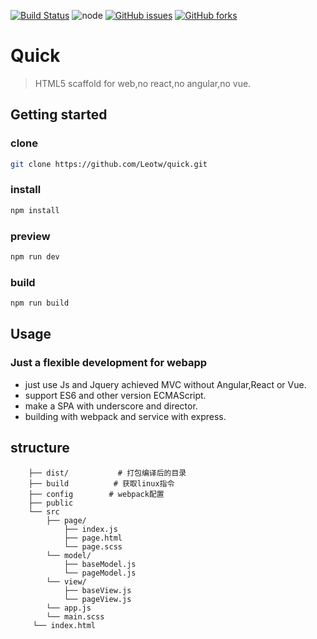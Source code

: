 [![Build Status](https://travis-ci.org/Leotw/quick.svg?branch=master)](https://travis-ci.org/Leotw/quick)
![node](https://img.shields.io/badge/node-%3E%3D7.0.0-brightgreen.svg)
[![GitHub issues](https://img.shields.io/github/issues/Leotw/quick.svg)](https://github.com/Leotw/quick/issues)
[![GitHub forks](https://img.shields.io/github/forks/Leotw/quick.svg)](https://github.com/Leotw/quick/network)
# Quick
> HTML5 scaffold for web,no react,no angular,no vue.

## Getting started

### clone
```bash
git clone https://github.com/Leotw/quick.git
```
### install

```bash
npm install
```
### preview 
```bash
npm run dev
```
### build
```bash
npm run build
```

## Usage
### Just a flexible development for webapp
- just use Js and Jquery achieved MVC without Angular,React or Vue.
- support ES6 and other version ECMAScript.
- make a SPA with underscore and director.
- building with webpack and service with express.

## structure
```shell
    ├── dist/           # 打包编译后的目录
    ├── build          # 获取linux指令
    ├── config        # webpack配置
    ├── public
    └── src
        ├── page/
            ├── index.js
            ├── page.html
            └── page.scss
        └── model/
            ├── baseModel.js
            └── pageModel.js
        └── view/                            
            ├── baseView.js
            └── pageView.js
        └── app.js
        └── main.scss
     └── index.html
```


